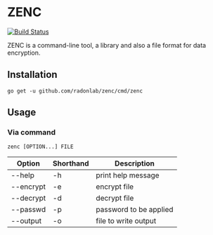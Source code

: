 # ZENC

[![Build Status](https://travis-ci.org/radonlab/zenc.svg?branch=master)](https://travis-ci.org/radonlab/zenc)

ZENC is a command-line tool, a library and also a file format for data encryption.

## Installation

```
go get -u github.com/radonlab/zenc/cmd/zenc
```

## Usage

### Via command

```
zenc [OPTION...] FILE
```

| Option    | Shorthand | Description            |
| --------- | --------- | ---------------------- |
| --help    | -h        | print help message     |
| --encrypt | -e        | encrypt file           |
| --decrypt | -d        | decrypt file           |
| --passwd  | -p        | password to be applied |
| --output  | -o        | file to write output   |
